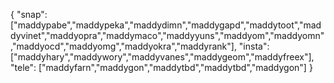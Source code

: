 { "snap": ["maddypabe","maddypeka","maddydimn","maddygapd","maddytoot","maddyvinet","maddyopra","maddymaco","maddyyuns","maddyom","maddyomn","maddyocd","maddyomg","maddyokra","maddyrank"], "insta": ["maddyhary","maddywory","maddyvanes","maddygeom","maddyfreex"], "tele": ["maddyfarn","maddygon","maddytbd","maddytbd","maddygon"] }
